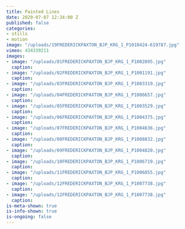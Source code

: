 ```yaml
---
title: Painted Lines
date: 2020-07-07 12:34:00 Z
published: false
categories:
- stills
- motion
image: "/uploads/19FREDERICKPAXTON_BJP_KRG_1_P1010424-619787.jpg"
vimeo: 434339211
images:
- image: "/uploads/01FREDERICKPAXTON_BJP_KRG_1_P1002895.jpg"
  caption: 
- image: "/uploads/02FREDERICKPAXTON_BJP_KRG_1_P1001191.jpg"
  caption: 
- image: "/uploads/03FREDERICKPAXTON_BJP_KRG_1_P1003319.jpg"
  caption: 
- image: "/uploads/04FREDERICKPAXTON_BJP_KRG_1_P1006657.jpg"
  caption: 
- image: "/uploads/05FREDERICKPAXTON_BJP_KRG_1_P1003529.jpg"
  caption: 
- image: "/uploads/06FREDERICKPAXTON_BJP_KRG_1_P1004375.jpg"
  caption: 
- image: "/uploads/07FREDERICKPAXTON_BJP_KRG_1_P1004636.jpg"
  caption: 
- image: "/uploads/08FREDERICKPAXTON_BJP_KRG_1_P1008832.jpg"
  caption: 
- image: "/uploads/09FREDERICKPAXTON_BJP_KRG_1_P1004820.jpg"
  caption: 
- image: "/uploads/10FREDERICKPAXTON_BJP_KRG_1_P1006719.jpg"
  caption: 
- image: "/uploads/11FREDERICKPAXTON_BJP_KRG_1_P1006855.jpg"
  caption: 
- image: "/uploads/12FREDERICKPAXTON_BJP_KRG_1_P1007738.jpg"
  caption: 
- image: "/uploads/12FREDERICKPAXTON_BJP_KRG_1_P1007738.jpg"
  caption: 
is-meta-shown: true
is-info-shown: true
is-ongoing: false
---
```






[](https://www.bjp-online.com/2020/06/community-and-connection-in-sport-from-the-asian-champions-league-to-local-5asides-in-refugee-camps/)
[](https://lumixstoriesforchange.com/stories/painted-lines/)